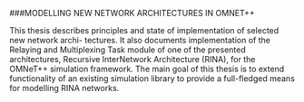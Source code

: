 ###MODELLING NEW NETWORK ARCHITECTURES IN OMNET++


This thesis describes principles and state of implementation of selected new network archi-
tectures. It also documents implementation of the Relaying and Multiplexing Task module
of one of the presented architectures, Recursive InterNetwork Architecture (RINA), for the
OMNeT++ simulation framework. The main goal of this thesis is to extend functionality of
an existing simulation library to provide a full-fledged means for modelling RINA networks.
